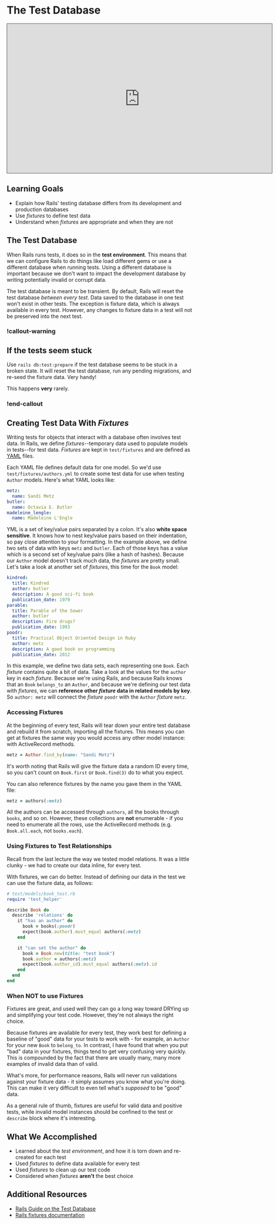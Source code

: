 # The Test Database

<iframe src="https://adaacademy.hosted.panopto.com/Panopto/Pages/Embed.aspx?pid=ab94f933-85fa-4185-ae92-ac6501423789&autoplay=false&offerviewer=true&showtitle=true&showbrand=false&start=0&interactivity=all" height="405" width="720" style="border: 1px solid #464646;" allowfullscreen allow="autoplay"></iframe>

## Learning Goals

- Explain how Rails' testing database differs from its development and production databases
- Use _fixtures_ to define test data
- Understand when _fixtures_ are appropriate and when they are not

## The Test Database

When Rails runs tests, it does so in the __test environment__. This means that we can configure Rails to do things like load different gems or use a different database when running tests. Using a different database is important because we don't want to impact the development database by writing potentially invalid or corrupt data.

The test database is meant to be transient. By default, Rails will reset the test database _between every test_. Data saved to the database in one test won't exist in other tests. The exception is fixture data, which is always available in every test. However, any changes to fixture data in a test will not be preserved into the next test.



<!-- available callout types: info, success, warning, danger, secondary  -->
### !callout-warning

## If the tests seem stuck

Use `rails db:test:prepare` if the test database seems to be stuck in a broken state. It will reset the test database, run any pending migrations, and re-seed the fixture data. Very handy!

This happens **very** rarely.

### !end-callout

## Creating Test Data With _Fixtures_
Writing tests for objects that interact with a database often involves test data. In Rails, we define _fixtures_--temporary data used to populate models in tests--for test data. _Fixtures_ are kept in `test/fixtures` and are defined as [YAML](http://yaml.org/) files.

Each YAML file defines default data for one model. So we'd use `test/fixtures/authors.yml` to create some test data for use when testing `Author` models. Here's what YAML looks like:

<!-- XXX: for some reason the yml fenced syntax highlighter never ends. Major bummer. While editing, useful to remove the "yml" here. -->
```yml
metz:
  name: Sandi Metz
butler:
  name: Octavia E. Butler
madeleine_lengle:
  name: Madeleine L'Engle
```

YML is a set of key/value pairs separated by a colon. It's also __white space sensitive__. It knows how to nest key/value pairs based on their indentation, so pay close attention to your formatting. In the example above, we define two sets of data with keys `metz` and `butler`. Each of those keys has a value which is a second set of key/value pairs (like a hash of hashes). Because our `Author` model doesn't track much data, the _fixtures_ are pretty small. Let's take a look at another set of _fixtures_, this time for the `Book` model:

```yml
kindred:
  title: Kindred
  author: butler
  description: A good sci-fi book
  publication_date: 1979
parable:
  title: Parable of the Sower
  author: butler
  description: Fire drugs?
  publication_date: 1993
poodr:
  title: Practical Object Oriented Design in Ruby
  author: metz
  description: A good book on programming
  publication_date: 2012
```

In this example, we define two data sets, each representing one `Book`. Each _fixture_ contains quite a bit of data. Take a look at the values for the `author` key in each _fixture_. Because we're using Rails, and because Rails knows that an `Book` `belongs_to` an `Author`, and because we're defining our test data with _fixtures_, we can __reference other _fixture_ data in related models by key__. So `author: metz` will connect the _fixture_ `poodr` with the `Author` _fixture_ `metz`.

### Accessing Fixtures

At the beginning of every test, Rails will tear down your entire test database and rebuild it from scratch, importing all the fixtures. This means you can get at fixtures the same way you would access any other model instance: with ActiveRecord methods.

```ruby
metz = Author.find_by(name: "Sandi Metz")
```

It's worth noting that Rails will give the fixture data a random ID every time, so you can't count on `Book.first` or `Book.find(3)` do to what you expect.

You can also reference fixtures by the name you gave them in the YAML file:

```ruby
metz = authors(:metz)
```

All the authors can be accessed through `authors`, all the books through `books`, and so on. However, these collections are **not** enumerable - if you need to enumerate all the rows, use the ActiveRecord methods (e.g. `Book.all.each`, not `books.each`).

### Using Fixtures to Test Relationships

Recall from the last lecture the way we tested model relations. It was a little clunky - we had to create our data inline, for every test.

With fixtures, we can do better. Instead of defining our data in the test we can use the fixture data, as follows:

```ruby
# test/models/book_test.rb
require 'test_helper'

describe Book do
  describe 'relations' do
    it "has an author" do
      book = books(:poodr)
      expect(book.author).must_equal authors(:metz)
    end

    it "can set the author" do
      book = Book.new(title: "test book")
      book.author = authors(:metz)
      expect(book.author_id).must_equal authors(:metz).id
    end
  end
end
```

### When **NOT** to use Fixtures

Fixtures are great, and used well they can go a long way toward DRYing up and simplifying your test code. However, they're not always the right choice.

Because fixtures are available for every test, they work best for defining a baseline of "good" data for your tests to work with - for example, an `Author` for your new `Book` to `belong_to`. In contrast, I have found that when you put "bad" data in your fixtures, things tend to get very confusing very quickly. This is compounded by the fact that there are usually many, many more examples of invalid data than of valid.

What's more, for performance reasons, Rails will never run validations against your fixture data - it simply assumes you know what you're doing. This can make it very difficult to even tell what's _supposed_ to be "good" data.

As a general rule of thumb, fixtures are useful for valid data and positive tests, while invalid model instances should be confined to the test or `describe` block where it's interesting.

## What We Accomplished

- Learned about the _test environment_, and how it is torn down and re-created for each test
- Used _fixtures_ to define data available for every test
- Used _fixtures_ to clean up our test code
- Considered when _fixtures_ **aren't** the best choice

## Additional Resources

- [Rails Guide on the Test Database](http://guides.rubyonrails.org/testing.html#the-test-database)
- [Rails fixtures documentation](https://api.rubyonrails.org/v3.1/classes/ActiveRecord/Fixtures.html)
